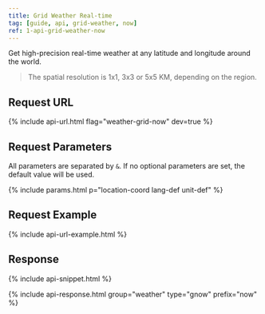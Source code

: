```yaml
---
title: Grid Weather Real-time 
tag: [guide, api, grid-weather, now]
ref: 1-api-grid-weather-now
---
```


Get high-precision real-time weather at any latitude and longitude around the world.

> The spatial resolution is 1x1, 3x3 or 5x5 KM, depending on the region.

## Request URL

{% include api-url.html flag="weather-grid-now" dev=true %}

## Request Parameters

All parameters are separated by `&`. If no optional parameters are set, the default value will be used.

{% include params.html p="location-coord lang-def unit-def" %}

## Request Example

{% include api-url-example.html %}

## Response

{% include api-snippet.html %}

{% include api-response.html group="weather" type="gnow" prefix="now"  %}
